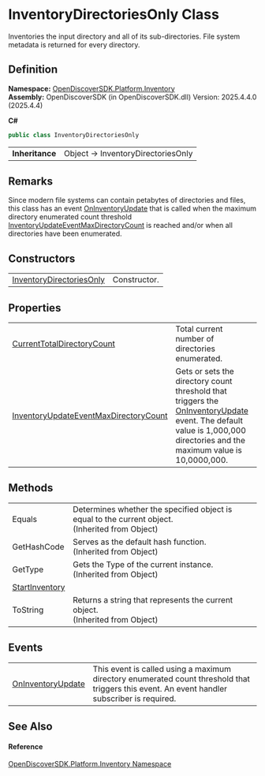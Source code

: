# InventoryDirectoriesOnly Class


Inventories the input directory and all of its sub-directories. File system metadata is returned for every directory.



## Definition
**Namespace:** <a href="fceb3c92-0603-4791-1c2a-f2ddc12b6c3b">OpenDiscoverSDK.Platform.Inventory</a>  
**Assembly:** OpenDiscoverSDK (in OpenDiscoverSDK.dll) Version: 2025.4.4.0 (2025.4.4)

**C#**
``` C#
public class InventoryDirectoriesOnly
```

<table><tr><td><strong>Inheritance</strong></td><td>Object  →  InventoryDirectoriesOnly</td></tr>
</table>



## Remarks
Since modern file systems can contain petabytes of directories and files, this class has an event <a href="441a90cb-615a-7d4d-8ff6-d22b87b3e498">OnInventoryUpdate</a> that is called when the maximum directory enumerated count threshold <a href="066cd7e4-173a-78f9-887a-8d188c543cfb">InventoryUpdateEventMaxDirectoryCount</a> is reached and/or when all directories have been enumerated.

## Constructors
<table>
<tr>
<td><a href="eab7ff91-35f6-5e22-4965-3aa0821c1b13">InventoryDirectoriesOnly</a></td>
<td>Constructor.</td></tr>
</table>

## Properties
<table>
<tr>
<td><a href="66fef704-459d-e243-dd0d-b3caa8880199">CurrentTotalDirectoryCount</a></td>
<td>Total current number of directories enumerated.</td></tr>
<tr>
<td><a href="066cd7e4-173a-78f9-887a-8d188c543cfb">InventoryUpdateEventMaxDirectoryCount</a></td>
<td>Gets or sets the directory count threshold that triggers the <a href="441a90cb-615a-7d4d-8ff6-d22b87b3e498">OnInventoryUpdate</a> event. The default value is 1,000,000 directories and the maximum value is 10,0000,000.</td></tr>
</table>

## Methods
<table>
<tr>
<td>Equals</td>
<td>Determines whether the specified object is equal to the current object.<br />(Inherited from Object)</td></tr>
<tr>
<td>GetHashCode</td>
<td>Serves as the default hash function.<br />(Inherited from Object)</td></tr>
<tr>
<td>GetType</td>
<td>Gets the Type of the current instance.<br />(Inherited from Object)</td></tr>
<tr>
<td><a href="4a3a19b0-5059-3250-004f-672566bb8a29">StartInventory</a></td>
<td> </td></tr>
<tr>
<td>ToString</td>
<td>Returns a string that represents the current object.<br />(Inherited from Object)</td></tr>
</table>

## Events
<table>
<tr>
<td><a href="441a90cb-615a-7d4d-8ff6-d22b87b3e498">OnInventoryUpdate</a></td>
<td>This event is called using a maximum directory enumerated count threshold that triggers this event. An event handler subscriber is required.</td></tr>
</table>

## See Also


#### Reference
<a href="fceb3c92-0603-4791-1c2a-f2ddc12b6c3b">OpenDiscoverSDK.Platform.Inventory Namespace</a>  
